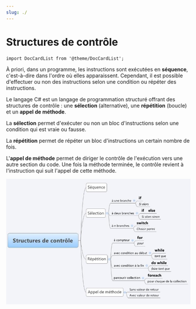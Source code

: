 ```yaml
---
slug: ./
---
```


# Structures de contrôle

```mdx-code-block
import DocCardList from '@theme/DocCardList';
```

À priori, dans un programme, les instructions sont exécutées en **séquence**, c'est-à-dire dans l'ordre où elles apparaissent. Cependant, il est possible d'effectuer ou non des instructions selon une condition ou répéter des instructions.

Le langage C# est un langage de programmation structuré offrant des structures de contrôle : une **sélection** (alternative), une **répétition** (boucle) et un **appel de méthode**.

La **sélection** permet d'exécuter ou non un bloc d'instructions selon une condition qui est vraie ou fausse.

La **répétition** permet de répéter un bloc d'instructions un certain nombre de fois.

L'**appel de méthode** permet de diriger le contrôle de l'exécution vers une autre section du code. Une fois la méthode terminée, le contrôle revient à l'instruction qui suit l'appel de cette méthode.

![structures de contrôle](./_structures-de-controles.jpg)

<DocCardList />
